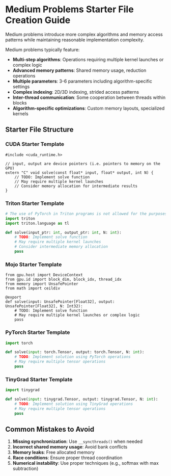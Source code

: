 # Medium Problems Starter File Creation Guide

Medium problems introduce more complex algorithms and memory access patterns while maintaining reasonable implementation complexity.

Medium problems typically feature:
- **Multi-step algorithms**: Operations requiring multiple kernel launches or complex logic
- **Advanced memory patterns**: Shared memory usage, reduction operations
- **Multiple parameters**: 3-6 parameters including algorithm-specific settings
- **Complex indexing**: 2D/3D indexing, strided access patterns
- **Inter-thread communication**: Some cooperation between threads within blocks
- **Algorithm-specific optimizations**: Custom memory layouts, specialized kernels

## Starter File Structure

### CUDA Starter Template

```cuda
#include <cuda_runtime.h>

// input, output are device pointers (i.e. pointers to memory on the GPU)
extern "C" void solve(const float* input, float* output, int N) {
    // TODO: Implement solve function
    // May require multiple kernel launches
    // Consider memory allocation for intermediate results
}
```

### Triton Starter Template

```python
# The use of PyTorch in Triton programs is not allowed for the purposes of fair benchmarking.
import triton
import triton.language as tl

def solve(input_ptr: int, output_ptr: int, N: int):
    # TODO: Implement solve function
    # May require multiple kernel launches
    # Consider intermediate memory allocation
    pass
```

### Mojo Starter Template

```mojo
from gpu.host import DeviceContext
from gpu.id import block_dim, block_idx, thread_idx
from memory import UnsafePointer
from math import ceildiv

@export
def solve(input: UnsafePointer[Float32], output: UnsafePointer[Float32], N: Int32):
    # TODO: Implement solve function
    # May require multiple kernel launches or complex logic
    pass
```

### PyTorch Starter Template

```python
import torch

def solve(input: torch.Tensor, output: torch.Tensor, N: int):
    # TODO: Implement solution using PyTorch operations
    # May require multiple tensor operations
    pass
```

### TinyGrad Starter Template

```python
import tinygrad

def solve(input: tinygrad.Tensor, output: tinygrad.Tensor, N: int):
    # TODO: Implement solution using TinyGrad operations
    # May require multiple tensor operations
    pass
```


## Common Mistakes to Avoid

1. **Missing synchronization**: Use `__syncthreads()` when needed
2. **Incorrect shared memory usage**: Avoid bank conflicts
3. **Memory leaks**: Free allocated memory
4. **Race conditions**: Ensure proper thread coordination
5. **Numerical instability**: Use proper techniques (e.g., softmax with max subtraction)

